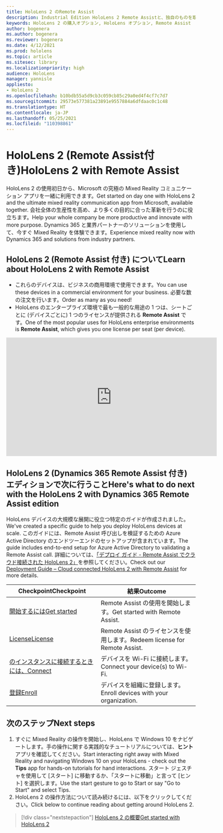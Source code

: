 ```yaml
---
title: HoloLens 2 のRemote Assist
description: Industrial Edition HoloLens 2 Remote Assistと、独自のものを取得した後の操作について学習します。
keywords: HoloLens 2 の購入オプション, HoloLens オプション, Remote Assist
author: bogenera
ms.author: bogenera
ms.reviewer: bogenera
ms.date: 4/12/2021
ms.prod: hololens
ms.topic: article
ms.sitesec: library
ms.localizationpriority: high
audience: HoloLens
manager: yannisle
appliesto:
- HoloLens 2
ms.openlocfilehash: b10bdb55a5d9cb3c059cb85c29a0ed4f4cf7c7d7
ms.sourcegitcommit: 29573e577381a23891e9557884a6dfdaac0c1c48
ms.translationtype: HT
ms.contentlocale: ja-JP
ms.lasthandoff: 05/25/2021
ms.locfileid: "110398861"
---
```

# <a name="hololens-2-with-remote-assist"></a><span data-ttu-id="856df-104">HoloLens 2 (Remote Assist付き)</span><span class="sxs-lookup"><span data-stu-id="856df-104">HoloLens 2 with Remote Assist</span></span>

<span data-ttu-id="856df-105">HoloLens 2 の使用初日から、Microsoft の究極の Mixed Reality コミュニケーション アプリを一緒に利用できます。</span><span class="sxs-lookup"><span data-stu-id="856df-105">Get started on day one with HoloLens 2 and the ultimate mixed reality communication app from Microsoft, available together.</span></span> <span data-ttu-id="856df-106">会社全体の生産性を高め、より多くの目的に合った革新を行うのに役立ちます。</span><span class="sxs-lookup"><span data-stu-id="856df-106">Help your whole company be more productive and innovate with more purpose.</span></span> <span data-ttu-id="856df-107">Dynamics 365 と業界パートナーのソリューションを使用して、今すぐ Mixed Reality を体験できます。</span><span class="sxs-lookup"><span data-stu-id="856df-107">Experience mixed reality now with Dynamics 365 and solutions from industry partners.</span></span>

## <a name="learn-about-hololens-2-with-remote-assist"></a><span data-ttu-id="856df-108">HoloLens 2 (Remote Assist 付き) について</span><span class="sxs-lookup"><span data-stu-id="856df-108">Learn about HoloLens 2 with Remote Assist</span></span>
- <span data-ttu-id="856df-109">これらのデバイスは、ビジネスの商用環境で使用できます。</span><span class="sxs-lookup"><span data-stu-id="856df-109">You can use these devices in a commercial environment for your business.</span></span> <span data-ttu-id="856df-110">必要な数の注文を行います。</span><span class="sxs-lookup"><span data-stu-id="856df-110">Order as many as you need!</span></span>
- <span data-ttu-id="856df-111">HoloLens のエンタープライズ環境で最も一般的な用途の 1 つは、シートごとに (デバイスごとに) 1 つのライセンスが提供される **Remote Assist** です。</span><span class="sxs-lookup"><span data-stu-id="856df-111">One of the most popular uses for HoloLens enterprise environments is **Remote Assist**, which gives you one license per seat (per device).</span></span>

<iframe width="560" height="315" src="https://www.youtube.com/embed/d3YT8j0yYl0" frameborder="0" allow="accelerometer; autoplay; clipboard-write; encrypted-media; gyroscope; picture-in-picture" allowfullscreen></iframe>

## <a name="heres-what-to-do-next-with-the-hololens-2-with-dynamics-365-remote-assist-edition"></a><span data-ttu-id="856df-112">HoloLens 2 (Dynamics 365 Remote Assist 付き) エディションで次に行うこと</span><span class="sxs-lookup"><span data-stu-id="856df-112">Here's what to do next with the HoloLens 2 with Dynamics 365 Remote Assist edition</span></span>

<span data-ttu-id="856df-113">HoloLens デバイスの大規模な展開に役立つ特定のガイドが作成されました。</span><span class="sxs-lookup"><span data-stu-id="856df-113">We've created a specific guide to help you deploy HoloLens devices at scale.</span></span> <span data-ttu-id="856df-114">このガイドには、Remote Assist 呼び出しを検証するための Azure Active Directory のエンドツーエンドのセットアップが含まれています。</span><span class="sxs-lookup"><span data-stu-id="856df-114">The guide includes end-to-end setup for Azure Active Directory to validating a Remote Assist call.</span></span> <span data-ttu-id="856df-115">詳細については、[「デプロイ ガイド - Remote Assist でクラウド接続された HoloLens 2」](hololens2-cloud-connected-overview.md)を参照してください。</span><span class="sxs-lookup"><span data-stu-id="856df-115">Check out our [Deployment Guide – Cloud connected HoloLens 2 with Remote Assist](hololens2-cloud-connected-overview.md) for more details.</span></span>

| <span data-ttu-id="856df-116">Checkpoint</span><span class="sxs-lookup"><span data-stu-id="856df-116">Checkpoint</span></span>  | <span data-ttu-id="856df-117">結果</span><span class="sxs-lookup"><span data-stu-id="856df-117">Outcome</span></span>                                |
|-------------|----------------------------------------|
| [<span data-ttu-id="856df-118">開始するには</span><span class="sxs-lookup"><span data-stu-id="856df-118">Get started</span></span>](https://docs.microsoft.com/dynamics365/mixed-reality/remote-assist/overview-hololens) | <span data-ttu-id="856df-119">Remote Assist の使用を開始します。</span><span class="sxs-lookup"><span data-stu-id="856df-119">Get started with Remote Assist.</span></span>        |
| [<span data-ttu-id="856df-120">License</span><span class="sxs-lookup"><span data-stu-id="856df-120">License</span></span>](https://docs.microsoft.com/dynamics365/mixed-reality/remote-assist/deploy-remote-assist#add-and-assign-licenses)     | <span data-ttu-id="856df-121">Remote Assist のライセンスを使用します。</span><span class="sxs-lookup"><span data-stu-id="856df-121">Redeem license for Remote Assist.</span></span>      |
| [<span data-ttu-id="856df-122">のインスタンスに接続するときには、</span><span class="sxs-lookup"><span data-stu-id="856df-122">Connect</span></span>](https://docs.microsoft.com/hololens/hololens-network)     | <span data-ttu-id="856df-123">デバイスを Wi-Fi に接続します。</span><span class="sxs-lookup"><span data-stu-id="856df-123">Connect your device(s) to Wi-Fi.</span></span>       |
| [<span data-ttu-id="856df-124">登録</span><span class="sxs-lookup"><span data-stu-id="856df-124">Enroll</span></span>](https://docs.microsoft.com/hololens/hololens-enroll-mdm)      | <span data-ttu-id="856df-125">デバイスを組織に登録します。</span><span class="sxs-lookup"><span data-stu-id="856df-125">Enroll devices with your organization.</span></span> |

## <a name="next-steps"></a><span data-ttu-id="856df-126">次のステップ</span><span class="sxs-lookup"><span data-stu-id="856df-126">Next steps</span></span>

1. <span data-ttu-id="856df-127">すぐに Mixed Reality の操作を開始し、HoloLens で Windows 10 をナビゲートします。手の操作に関する実践的なチュートリアルについては、**ヒント** アプリを確認してください。</span><span class="sxs-lookup"><span data-stu-id="856df-127">Start interacting right away with Mixed Reality and navigating Windows 10 on your HoloLens - check out the **Tips** app for hands-on tutorials for hand interactions.</span></span> <span data-ttu-id="856df-128">スタート ジェスチャを使用して [スタート] に移動するか、「スタートに移動」と言って [ヒント] を選択します。</span><span class="sxs-lookup"><span data-stu-id="856df-128">Use the start gesture to go to Start or say "Go to Start" and select Tips.</span></span>
1. <span data-ttu-id="856df-129">HoloLens 2 の操作方法について読み続けるには、以下をクリックしてください。</span><span class="sxs-lookup"><span data-stu-id="856df-129">Click below to continue reading about getting around HoloLens 2.</span></span>

> [!div class="nextstepaction"]
> [<span data-ttu-id="856df-130">HoloLens 2 の概要</span><span class="sxs-lookup"><span data-stu-id="856df-130">Get started with HoloLens 2</span></span>](hololens2-basic-usage.md)
